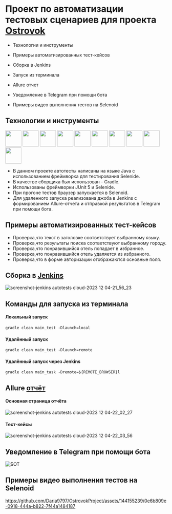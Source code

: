 # Проект по автоматизации тестовых сценариев для проекта [Ostrovok](https://ostrovok.ru/?sid=40b40bd9-971f-4c4c-9ef7-eede8c5bfe63)

* Технологии и инструменты

* Примеры автоматизированных тест-кейсов

* Сборка в Jenkins

* Запуск из терминала

* Allure отчет

* Уведомление в Telegram при помощи бота

* Примеры видео выполнения тестов на Selenoid


## Технологии и инструменты
  <img src="https://github.com/Daria9797/OstrovokProject/assets/144155239/9e6efbe3-c826-4e98-b8f2-1ed47f1da821" width="50" height="50">
  <img src="https://github.com/Daria9797/OstrovokProject/assets/144155239/32d8e471-d656-4027-8f98-67a7f2579888" width="50" height="50">
  <img src="https://github.com/Daria9797/OstrovokProject/assets/144155239/4096b480-e2ab-4e97-9b28-04ed54c57ab4" width="50" height="50">
  <img src="https://github.com/Daria9797/OstrovokProject/assets/144155239/e670675e-f23f-4cb5-a4c9-c36e738a66d9" width="50" height="50">
  <img src="https://github.com/Daria9797/OstrovokProject/assets/144155239/257c193e-b4fd-43a4-9f9c-a7f8e6ed075d" width="50" height="50">
  <img src="https://github.com/Daria9797/OstrovokProject/assets/144155239/5e60da17-5937-4d4b-a066-5e740af7df7d" width="50" height="50">
  <img src="https://github.com/Daria9797/OstrovokProject/assets/144155239/a9470fe5-9020-46ab-a56a-1c3f99fce666" width="50" height="50">
  <img src="https://github.com/Daria9797/OstrovokProject/assets/144155239/a36ade4e-6eae-455a-9fee-585a6df48023" width="50" height="50">
  <img src="https://github.com/Daria9797/OstrovokProject/assets/144155239/74e08cf5-a7b6-4fd8-9f6f-8d9f47b01cf2" width="50" height="50">
  <img src="https://github.com/Daria9797/OstrovokProject/assets/144155239/e666815c-6f07-44e9-8a26-dd7d5bd31a24" width="50" height="50">


* В данном проекте автотесты написаны на языке Java с использованием фреймворка для тестирования Selenide.
* В качестве сборщика был использован - Gradle.
* Использованы фреймворки JUnit 5 и Selenide.
* При прогоне тестов браузер запускается в Selenoid.
* Для удаленного запуска реализована джоба в Jenkins с формированием Allure-отчета и отправкой результатов в Telegram при помощи бота.

## Примеры автоматизированных тест-кейсов

* Проверка,что текст в заголовке соответствует выбранному языку.
* Проверка,что результаты поиска соответствуют выбранному городу.
* Проверка,что понравившийся отель попадает в избранное.
* Проверка,что понравившийся отель удаляется из избранного.
* Проверка,что в форме авторизации отображаются основные поля.

## Сборка в [Jenkins](https://jenkins.autotests.cloud/job/022-unit17-KuteinikovaDF/)
![screenshot-jenkins autotests cloud-2023 12 04-21_56_23](https://github.com/Daria9797/OstrovokProject/assets/144155239/f884862d-6429-4c3a-8a88-618deaf157a0)

## Команды для запуска из терминала
#### Локальный запуск
``` gradle clean main_test -Dlaunch=local ```

#### Удалённый запуск
``` gradle clean main_test -Dlaunch=remote ```

#### Удалённый запуск через Jenkins
``` gradle clean main_task -Dremote=${REMOTE_BROWSER}l ```

## Allure [отчёт](https://jenkins.autotests.cloud/job/022-unit17-KuteinikovaDF/11/allure/)

#### Основная страница отчёта
![screenshot-jenkins autotests cloud-2023 12 04-22_02_27](https://github.com/Daria9797/OstrovokProject/assets/144155239/8507b369-2573-492f-b548-e9b939337a44)

#### Тест-кейсы
![screenshot-jenkins autotests cloud-2023 12 04-22_03_56](https://github.com/Daria9797/OstrovokProject/assets/144155239/3abceab4-dd58-4274-9ba5-2d4330746e89)

## Уведомление в Telegram при помощи бота

![БОТ](https://github.com/Daria9797/OstrovokProject/assets/144155239/f5e39b74-6892-4cbe-9658-1ff527af7f05)

## Примеры видео выполнения тестов на Selenoid


https://github.com/Daria9797/OstrovokProject/assets/144155239/0e6b809e-0918-444a-b822-7f44a1484187








